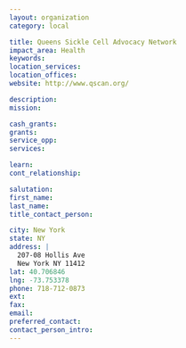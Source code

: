 ```yaml
---
layout: organization
category: local

title: Queens Sickle Cell Advocacy Network
impact_area: Health
keywords: 
location_services: 
location_offices: 
website: http://www.qscan.org/

description: 
mission: 

cash_grants: 
grants: 
service_opp: 
services: 

learn: 
cont_relationship: 

salutation: 
first_name: 
last_name: 
title_contact_person: 

city: New York
state: NY
address: |
  207-08 Hollis Ave  
  New York NY 11412
lat: 40.706846
lng: -73.753378
phone: 718-712-0873
ext: 
fax: 
email: 
preferred_contact: 
contact_person_intro: 
---
```


